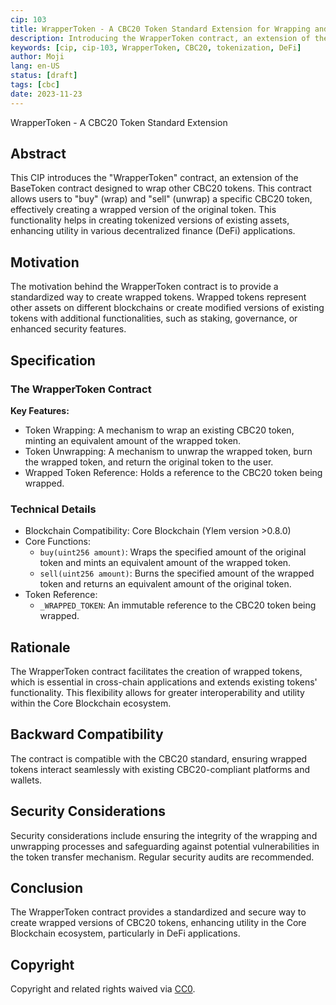 ```yaml
---
cip: 103
title: WrapperToken - A CBC20 Token Standard Extension for Wrapping and Unwrapping Tokens
description: Introducing the WrapperToken contract, an extension of the BaseToken contract for wrapping and unwrapping CBC20 tokens.
keywords: [cip, cip-103, WrapperToken, CBC20, tokenization, DeFi]
author: Moji
lang: en-US
status: [draft]
tags: [cbc]
date: 2023-11-23
---
```


WrapperToken - A CBC20 Token Standard Extension

<!--truncate-->

## Abstract

This CIP introduces the "WrapperToken" contract, an extension of the BaseToken contract designed to wrap other CBC20 tokens. This contract allows users to "buy" (wrap) and "sell" (unwrap) a specific CBC20 token, effectively creating a wrapped version of the original token. This functionality helps in creating tokenized versions of existing assets, enhancing utility in various decentralized finance (DeFi) applications.

## Motivation

The motivation behind the WrapperToken contract is to provide a standardized way to create wrapped tokens. Wrapped tokens represent other assets on different blockchains or create modified versions of existing tokens with additional functionalities, such as staking, governance, or enhanced security features.

## Specification

### The WrapperToken Contract

**Key Features:**

- Token Wrapping: A mechanism to wrap an existing CBC20 token, minting an equivalent amount of the wrapped token.
- Token Unwrapping: A mechanism to unwrap the wrapped token, burn the wrapped token, and return the original token to the user.
- Wrapped Token Reference: Holds a reference to the CBC20 token being wrapped.

### Technical Details

- Blockchain Compatibility: Core Blockchain (Ylem version >0.8.0)
- Core Functions:
  - `buy(uint256 amount)`: Wraps the specified amount of the original token and mints an equivalent amount of the wrapped token.
  - `sell(uint256 amount)`: Burns the specified amount of the wrapped token and returns an equivalent amount of the original token.
- Token Reference:
  - `_WRAPPED_TOKEN`: An immutable reference to the CBC20 token being wrapped.

## Rationale

The WrapperToken contract facilitates the creation of wrapped tokens, which is essential in cross-chain applications and extends existing tokens' functionality. This flexibility allows for greater interoperability and utility within the Core Blockchain ecosystem.

## Backward Compatibility

The contract is compatible with the CBC20 standard, ensuring wrapped tokens interact seamlessly with existing CBC20-compliant platforms and wallets.

## Security Considerations

Security considerations include ensuring the integrity of the wrapping and unwrapping processes and safeguarding against potential vulnerabilities in the token transfer mechanism. Regular security audits are recommended.

## Conclusion

The WrapperToken contract provides a standardized and secure way to create wrapped versions of CBC20 tokens, enhancing utility in the Core Blockchain ecosystem, particularly in DeFi applications.

## Copyright

Copyright and related rights waived via [CC0](https://creativecommons.org/publicdomain/zero/1.0/).
